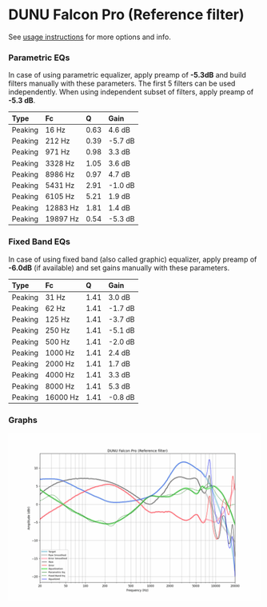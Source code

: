 # DUNU Falcon Pro (Reference filter)
See [usage instructions](https://github.com/jaakkopasanen/AutoEq#usage) for more options and info.

### Parametric EQs
In case of using parametric equalizer, apply preamp of **-5.3dB** and build filters manually
with these parameters. The first 5 filters can be used independently.
When using independent subset of filters, apply preamp of **-5.3 dB**.

| Type    | Fc       |    Q | Gain    |
|:--------|:---------|:-----|:--------|
| Peaking | 16 Hz    | 0.63 | 4.6 dB  |
| Peaking | 212 Hz   | 0.39 | -5.7 dB |
| Peaking | 971 Hz   | 0.98 | 3.3 dB  |
| Peaking | 3328 Hz  | 1.05 | 3.6 dB  |
| Peaking | 8986 Hz  | 0.97 | 4.7 dB  |
| Peaking | 5431 Hz  | 2.91 | -1.0 dB |
| Peaking | 6105 Hz  | 5.21 | 1.9 dB  |
| Peaking | 12883 Hz | 1.81 | 1.4 dB  |
| Peaking | 19897 Hz | 0.54 | -5.3 dB |

### Fixed Band EQs
In case of using fixed band (also called graphic) equalizer, apply preamp of **-6.0dB**
(if available) and set gains manually with these parameters.

| Type    | Fc       |    Q | Gain    |
|:--------|:---------|:-----|:--------|
| Peaking | 31 Hz    | 1.41 | 3.0 dB  |
| Peaking | 62 Hz    | 1.41 | -1.7 dB |
| Peaking | 125 Hz   | 1.41 | -3.7 dB |
| Peaking | 250 Hz   | 1.41 | -5.1 dB |
| Peaking | 500 Hz   | 1.41 | -2.0 dB |
| Peaking | 1000 Hz  | 1.41 | 2.4 dB  |
| Peaking | 2000 Hz  | 1.41 | 1.7 dB  |
| Peaking | 4000 Hz  | 1.41 | 3.3 dB  |
| Peaking | 8000 Hz  | 1.41 | 5.3 dB  |
| Peaking | 16000 Hz | 1.41 | -0.8 dB |

### Graphs
![](./DUNU%20Falcon%20Pro%20(Reference%20filter).png)